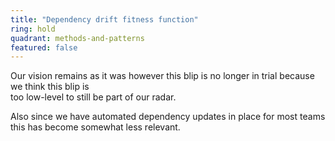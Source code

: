 ```yaml
---
title: "Dependency drift fitness function"
ring: hold
quadrant: methods-and-patterns
featured: false
---
```


Our vision remains as it was however this blip is no longer in trial because we think this blip is  
too low-level to still be part of our radar.

Also since we have automated dependency updates in place for most teams this has become somewhat less relevant. 
